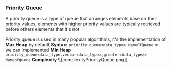 
### Priority Queue
A priority queue is a type of queue that arranges elements base on their priority values, elements with higher priority values are typically retrieved before others elements that it's not 

Priority queue is used in many popular algorithms, it's the implementation of **Max Heap** by default
**Syntax:**
`priority_queue<data_type> NameOfQueue`
or we can implemented **Min Heap** 
`priority_queue<data_type,vector<data_type>,greater<data_type>> Nameofqueue`
**Complexity**
![[complexityPriorityQueue.png]]





